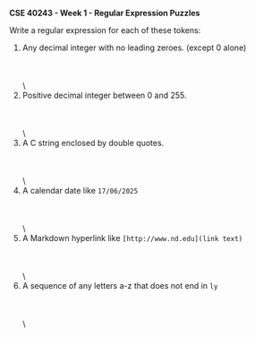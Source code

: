 **CSE 40243 - Week 1 - Regular Expression Puzzles**

Write a regular expression for each of these tokens:

1. Any decimal integer with no leading zeroes.  (except 0 alone)\
\
\
\
\
2. Positive decimal integer between 0 and 255.\
\
\
\
\
3. A C string enclosed by double quotes.\
\
\
\
\
4. A calendar date like `17/06/2025`\
\
\
\
\
5. A Markdown hyperlink like `[http://www.nd.edu](link text)`\
\
\
\
\
6. A sequence of any letters a-z that does not end in `ly`\
\
\
\
\
